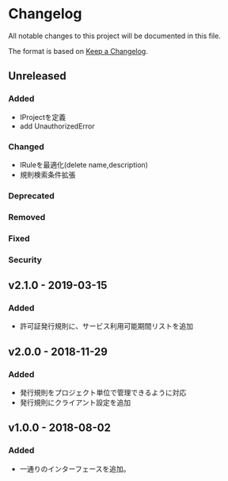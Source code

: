 # Changelog

All notable changes to this project will be documented in this file.

The format is based on [Keep a Changelog](http://keepachangelog.com/).

## Unreleased

### Added

- IProjectを定義
- add UnauthorizedError

### Changed

- IRuleを最適化(delete name,description)
- 規則検索条件拡張

### Deprecated

### Removed

### Fixed

### Security

## v2.1.0 - 2019-03-15

### Added

- 許可証発行規則に、サービス利用可能期間リストを追加

## v2.0.0 - 2018-11-29

### Added

- 発行規則をプロジェクト単位で管理できるように対応
- 発行規則にクライアント設定を追加

## v1.0.0 - 2018-08-02

### Added

- 一通りのインターフェースを追加。
